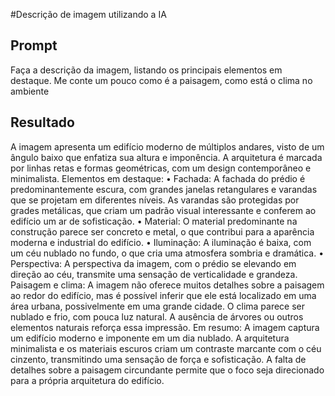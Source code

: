 #Descrição de imagem utilizando a IA

## Prompt

Faça a descrição da imagem, listando os principais elementos em destaque. Me conte um pouco como é a paisagem, como está o clima no ambiente

## Resultado

A imagem apresenta um edifício moderno de múltiplos andares, visto de um ângulo baixo que enfatiza sua altura e imponência. A arquitetura é marcada por linhas retas e formas geométricas, com um design contemporâneo e minimalista.
Elementos em destaque:
• Fachada: A fachada do prédio é predominantemente escura, com grandes janelas retangulares e varandas que se projetam em diferentes níveis. As varandas são protegidas por grades metálicas, que criam um padrão visual interessante e conferem ao edifício um ar de sofisticação.
• Material: O material predominante na construção parece ser concreto e metal, o que contribui para a aparência moderna e industrial do edifício.
• Iluminação: A iluminação é baixa, com um céu nublado no fundo, o que cria uma atmosfera sombria e dramática.
• Perspectiva: A perspectiva da imagem, com o prédio se elevando em direção ao céu, transmite uma sensação de verticalidade e grandeza.
Paisagem e clima:
A imagem não oferece muitos detalhes sobre a paisagem ao redor do edifício, mas é possível inferir que ele está localizado em uma área urbana, possivelmente em uma grande cidade. O clima parece ser nublado e frio, com pouca luz natural. A ausência de árvores ou outros elementos naturais reforça essa impressão.
Em resumo:
A imagem captura um edifício moderno e imponente em um dia nublado. A arquitetura minimalista e os materiais escuros criam um contraste marcante com o céu cinzento, transmitindo uma sensação de força e sofisticação. A falta de detalhes sobre a paisagem circundante permite que o foco seja direcionado para a própria arquitetura do edifício.